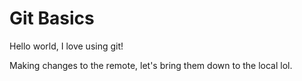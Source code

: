 # Git Basics

Hello world, I love using git!

Making changes to the remote, let's bring them down to the local lol.
